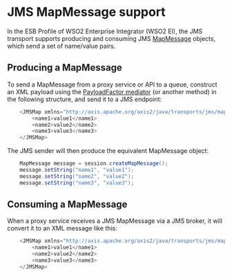 # JMS MapMessage support

In the ESB Profile of WSO2 Enterprise Integrator (WSO2 EI), the JMS
transport supports producing and consuming JMS
[MapMessage](http://docs.oracle.com/javaee/1.4/api/javax/jms/MapMessage.html)
objects, which send a set of name/value pairs.

## Producing a MapMessage

To send a MapMessage from a proxy service or API to a queue, construct
an XML payload using the [PayloadFactor
mediator](https://docs.wso2.com/display/EI650/PayloadFactory+Mediator)
(or another method) in the following structure, and send it to a JMS
endpoint:

``` java
    <JMSMap xmlns="http://axis.apache.org/axis2/java/transports/jms/map-payload">
        <name1>value1</name1>
        <name2>value2</name2>
        <name3>value3</name3>
    </JMSMap>
```

The JMS sender will then produce the equivalent MapMessage object:

``` java
    MapMessage message = session.createMapMessage();           
    message.setString("name1", "value1");
    message.setString("name2", "value2");
    message.setString("name3", "value3");
```

## Consuming a MapMessage

When a proxy service receives a JMS MapMessage via a JMS broker, it will
convert it to an XML message like this:

``` java
    <JMSMap xmlns="http://axis.apache.org/axis2/java/transports/jms/map-payload">
        <name1>value1</name1>
        <name2>value2</name2>
        <name3>value3</name3>
    </JMSMap>
```
